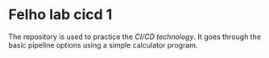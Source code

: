 # Felho lab cicd 1
The repository is used to practice the *CI/CD technology*. It goes through the basic pipeline options using a simple calculator program.
